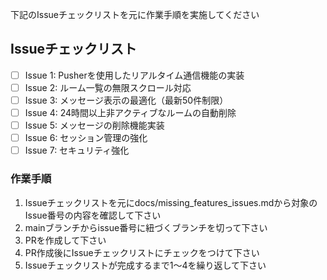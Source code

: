 
下記のIssueチェックリストを元に作業手順を実施してください

## Issueチェックリスト
- [ ] Issue 1: Pusherを使用したリアルタイム通信機能の実装
- [ ] Issue 2: ルーム一覧の無限スクロール対応
- [ ] Issue 3: メッセージ表示の最適化（最新50件制限）
- [ ] Issue 4: 24時間以上非アクティブなルームの自動削除
- [ ] Issue 5: メッセージの削除機能実装
- [ ] Issue 6: セッション管理の強化
- [ ] Issue 7: セキュリティ強化

### 作業手順
1. Issueチェックリストを元にdocs/missing_features_issues.mdから対象のIssue番号の内容を確認して下さい
2. mainブランチからissue番号に紐づくブランチを切って下さい
3. PRを作成して下さい
4. PR作成後にIssueチェックリストにチェックをつけて下さい
5. Issueチェックリストが完成するまで1〜4を繰り返して下さい
